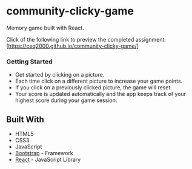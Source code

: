 # community-clicky-game

Memory game built with React.

Click of the following link to preview the completed assignment: [https://ceq2000.github.io/community-clicky-game/]

### Getting Started

- Get started by clicking on a picture.
- Each time click on a different picture to increase your game points.
- If you click on a previously clicked picture, the game will reset.
- Your score is updated automatically and the app keeps track of your highest score during your game session.

## Built With

- HTML5
- CSS3
- JavaScript
- [Bootstrap](http://getbootstrap.com/) - Framework
- [React](https://reactjs.org/) - JavaScript Library
